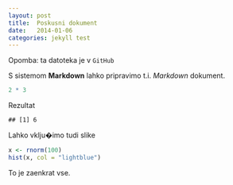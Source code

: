 ```yaml
---
layout: post
title:  Poskusni dokument
date:   2014-01-06
categories: jekyll test
---
```


Opomba: ta datoteka je v `GitHub`

S sistemom **Markdown** lahko pripravimo t.i. *Markdown*     dokument.


```r
2 * 3
```
Rezultat

```
## [1] 6
```

Lahko vklju�imo tudi slike

```r
x <- rnorm(100)
hist(x, col = "lightblue")
```



To je zaenkrat vse.


